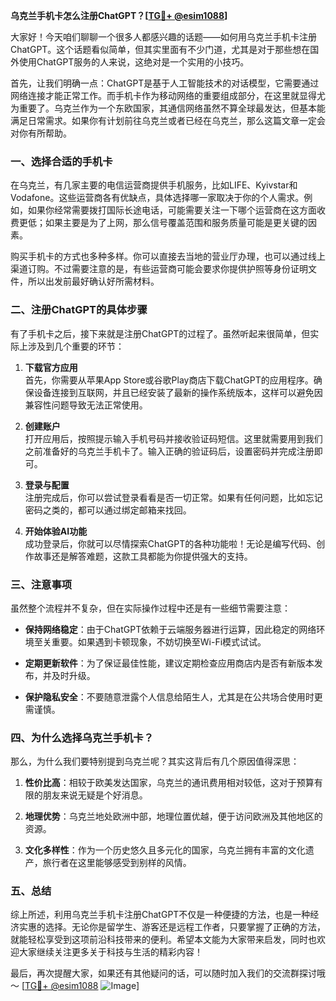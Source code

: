 **乌克兰手机卡怎么注册ChatGPT？[[TG💪+ @esim1088](https://t.me/s/esim1088)]**

大家好！今天咱们聊聊一个很多人都感兴趣的话题——如何用乌克兰手机卡注册ChatGPT。这个话题看似简单，但其实里面有不少门道，尤其是对于那些想在国外使用ChatGPT服务的人来说，这绝对是一个实用的小技巧。

首先，让我们明确一点：ChatGPT是基于人工智能技术的对话模型，它需要通过网络连接才能正常工作。而手机卡作为移动网络的重要组成部分，在这里就显得尤为重要了。乌克兰作为一个东欧国家，其通信网络虽然不算全球最发达，但基本能满足日常需求。如果你有计划前往乌克兰或者已经在乌克兰，那么这篇文章一定会对你有所帮助。

### **一、选择合适的手机卡**

在乌克兰，有几家主要的电信运营商提供手机服务，比如LIFE、Kyivstar和Vodafone。这些运营商各有优缺点，具体选择哪一家取决于你的个人需求。例如，如果你经常需要拨打国际长途电话，可能需要关注一下哪个运营商在这方面收费更低；如果主要是为了上网，那么信号覆盖范围和服务质量可能是更关键的因素。

购买手机卡的方式也多种多样。你可以直接去当地的营业厅办理，也可以通过线上渠道订购。不过需要注意的是，有些运营商可能会要求你提供护照等身份证明文件，所以出发前最好确认好所需材料。

### **二、注册ChatGPT的具体步骤**

有了手机卡之后，接下来就是注册ChatGPT的过程了。虽然听起来很简单，但实际上涉及到几个重要的环节：

1. **下载官方应用**  
   首先，你需要从苹果App Store或谷歌Play商店下载ChatGPT的应用程序。确保设备连接到互联网，并且已经安装了最新的操作系统版本，这样可以避免因兼容性问题导致无法正常使用。

2. **创建账户**  
   打开应用后，按照提示输入手机号码并接收验证码短信。这里就需要用到我们之前准备好的乌克兰手机卡了。输入正确的验证码后，设置密码并完成注册即可。

3. **登录与配置**  
   注册完成后，你可以尝试登录看看是否一切正常。如果有任何问题，比如忘记密码之类的，都可以通过绑定邮箱来找回。

4. **开始体验AI功能**  
   成功登录后，你就可以尽情探索ChatGPT的各种功能啦！无论是编写代码、创作故事还是解答难题，这款工具都能为你提供强大的支持。

### **三、注意事项**

虽然整个流程并不复杂，但在实际操作过程中还是有一些细节需要注意：

- **保持网络稳定**：由于ChatGPT依赖于云端服务器进行运算，因此稳定的网络环境至关重要。如果遇到卡顿现象，不妨切换至Wi-Fi模式试试。
  
- **定期更新软件**：为了保证最佳性能，建议定期检查应用商店内是否有新版本发布，并及时升级。

- **保护隐私安全**：不要随意泄露个人信息给陌生人，尤其是在公共场合使用时更需谨慎。

### **四、为什么选择乌克兰手机卡？**

那么，为什么我们要特别提到乌克兰呢？其实这背后有几个原因值得深思：

1. **性价比高**：相较于欧美发达国家，乌克兰的通讯费用相对较低，这对于预算有限的朋友来说无疑是个好消息。
   
2. **地理优势**：乌克兰地处欧洲中部，地理位置优越，便于访问欧洲及其他地区的资源。

3. **文化多样性**：作为一个历史悠久且多元化的国家，乌克兰拥有丰富的文化遗产，旅行者在这里能够感受到别样的风情。

### **五、总结**

综上所述，利用乌克兰手机卡注册ChatGPT不仅是一种便捷的方法，也是一种经济实惠的选择。无论你是留学生、游客还是远程工作者，只要掌握了正确的方法，就能轻松享受到这项前沿科技带来的便利。希望本文能为大家带来启发，同时也欢迎大家继续关注更多关于科技与生活的精彩内容！

最后，再次提醒大家，如果还有其他疑问的话，可以随时加入我们的交流群探讨哦～ [[TG💪+ @esim1088](https://t.me/s/esim1088) ![Image](https://i.postimg.cc/4NQfJmqS/Snipaste-2025-05-13-00-14-12.png)]